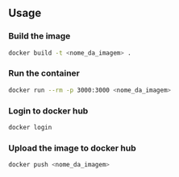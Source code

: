 ## Usage

### Build the image
```sh
docker build -t <nome_da_imagem> .
```
### Run the container
```sh
docker run --rm -p 3000:3000 <nome_da_imagem>
```
### Login to docker hub
```sh
docker login
```
### Upload the image to docker hub
```sh
docker push <nome_da_imagem>
```
